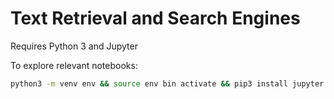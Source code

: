 # Text Retrieval and Search Engines

Requires Python 3 and Jupyter

To explore relevant notebooks:

```sh
python3 -m venv env && source env bin activate && pip3 install jupyter && jupyter notebook
```
